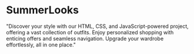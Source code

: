 # SummerLooks
 "Discover your style with our HTML, CSS, and JavaScript-powered project, offering a vast collection of outfits. Enjoy personalized shopping with enticing offers and seamless navigation. Upgrade your wardrobe effortlessly, all in one place."
